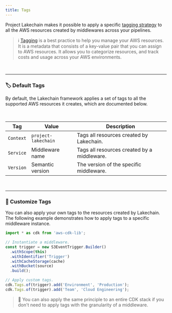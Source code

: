```yaml
---
title: Tags
---
```


Project Lakechain makes it possible to apply a specific [tagging strategy](https://docs.aws.amazon.com/whitepapers/latest/tagging-best-practices/building-your-tagging-strategy.html) to all the AWS resources created by middlewares across your pipelines.

> ℹ️ [Tagging](https://docs.aws.amazon.com/tag-editor/latest/userguide/tagging.html) is a best practice to help you manage your AWS resources. It is a metadata that consists of a key-value pair that you can assign to AWS resources. It allows you to categorize resources, and track costs and usage across your AWS environments.

<br>

---

### 🏷️ Default Tags

By default, the Lakechain framework applies a set of tags to all the supported AWS resources it creates, which are documented below.

<br>

| Tag       | Value               | Description |
| --------- | ------------------- | ----------- |
| `Context` | `project-lakechain` | Tags all resources created by Lakechain. |
| `Service` | Middleware name | Tags all resources created by a middleware. |
| `Version` | Semantic version | The version of the specific middleware. |

<br>

---

### 🔖 Customize Tags

You can also apply your own tags to the resources created by Lakechain. The following example demonstrates how to apply tags to a specific middleware instance.

```typescript
import * as cdk from 'aws-cdk-lib';

// Instantiate a middleware.
const trigger = new S3EventTrigger.Builder()
  .withScope(this)
  .withIdentifier('Trigger')
  .withCacheStorage(cache)
  .withBucket(source)
  .build();

// Apply custom tags.
cdk.Tags.of(trigger).add('Environment', 'Production');
cdk.Tags.of(trigger).add('Team', 'Cloud Engineering');
```

> 💁 You can also apply the same principle to an entire CDK stack if you don't need to apply tags with the granularity of a middleware.
